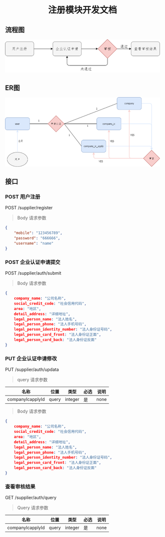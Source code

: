 # <center> 注册模块开发文档 </center>

## 流程图

<center> <img src="./绘图/流程图.png" width="" height=""> </center>

## ER图

<center> <img src="./绘图/注册模块er图.png" width="" height=""> </center>

## 接口

### POST 用户注册

POST /supplier/register

> Body 请求参数

```json
{
    "mobile": "123456789",
    "password": "666666",
    "username": "name"
}
```

### POST 企业认证申请提交

POST /supplier/auth/submit

> Body 请求参数

```json
{
    company_name: "公司名称",
    social_credit_code: "社会信用代码",
    area: "地区",
    detail_address: "详细地址",
    legal_person_name: "法人姓名",
    legal_person_phone: "法人手机号码",
    legal_person_identity_number: "法人身份证号码",
    legal_person_card_front: "法人身份证正面",
    legal_person_card_back: "法人身份证反面"
}
```

### PUT 企业认证申请修改

PUT /supplier/auth/updata

> query 请求参数

|名称|位置|类型|必选|说明|
|-|-|-|-|-|
|companyIcapplyId|query|integer|是|none|

> Body 请求参数

```json
{
    company_name: "公司名称",
    social_credit_code: "社会信用代码",
    area: "地区",
    detail_address: "详细地址",
    legal_person_name: "法人姓名",
    legal_person_phone: "法人手机号码",
    legal_person_identity_number: "法人身份证号码",
    legal_person_card_front: "法人身份证正面",
    legal_person_card_back: "法人身份证反面"
}
```

### 查看审核结果

GET /supplier/auth/query

> Query 请求参数

|名称|位置|类型|必选|说明|
|-|-|-|-|-|
|companyIcapplyId|query|integer|是|none|